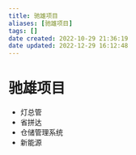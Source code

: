 ```yaml
---
title: 驰雄项目
aliases: [驰雄项目]
tags: []
date created: 2022-10-29 21:36:19
date updated: 2022-12-29 16:12:48
---
```


# 驰雄项目

- 灯总管
- 省拼达
- 仓储管理系统
- 新能源
